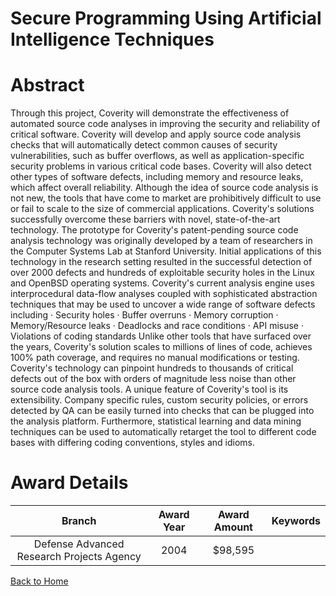 
Secure Programming Using Artificial Intelligence Techniques
===========================================================

# Abstract


Through this project, Coverity will demonstrate the effectiveness of automated source code analyses in improving the security and reliability of critical software.   Coverity will develop and apply source code analysis checks that will automatically detect common causes of security vulnerabilities, such as buffer overflows, as well as application-specific security problems in various critical code bases.  Coverity will also detect other types of software defects, including memory and resource leaks, which affect overall reliability.     Although the idea of source code analysis is not new, the tools that have come to market are prohibitively difficult to use or fail to scale to the size of commercial applications.  Coverity's solutions successfully overcome these barriers with novel, state-of-the-art technology.  The prototype for Coverity's patent-pending source code analysis technology was originally developed by a team of researchers in the Computer Systems Lab at Stanford University.  Initial applications of this technology in the research setting resulted in the successful detection of over 2000 defects and hundreds of exploitable security holes in the Linux and OpenBSD operating systems.  Coverity's current analysis engine uses interprocedural data-flow analyses coupled with sophisticated abstraction techniques that may be used to uncover a wide range of software defects including    · Security holes  · Buffer overruns  · Memory corruption  · Memory/Resource leaks  · Deadlocks and race conditions  · API misuse  · Violations of coding standards    Unlike other tools that have surfaced over the years, Coverity's solution scales to millions of lines of code, achieves 100% path coverage, and requires no manual modifications or testing.  Coverity's technology can pinpoint hundreds to thousands of critical defects out of the box with orders of magnitude less noise than other source code analysis tools.    A unique feature of Coverity's tool is its extensibility.  Company specific rules, custom security policies, or errors detected by QA can be easily turned into checks that can be plugged into the analysis platform.  Furthermore, statistical learning and data mining techniques can be used to automatically retarget the tool to different code bases with differing coding conventions, styles and idioms.  

# Award Details

|Branch|Award Year|Award Amount|Keywords|
| :---: | :---: | :---: | :---: |
|Defense Advanced Research Projects Agency|2004|$98,595||
  
  


[Back to Home](https://github.com/chrischow/dod_sbir_awards#57)
